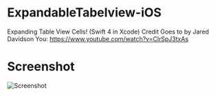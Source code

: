 # ExpandableTabelview-iOS
Expanding Table View Cells! (Swift 4 in Xcode) 
Credit Goes to by  Jared Davidson
You: https://www.youtube.com/watch?v=ClrSpJ3txAs


# Screenshot
![Screenshot](https://github.com/naveedahmad99/ExpandableTabelview-iOS/blob/master/Screenshot/screenshot.gif)

